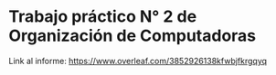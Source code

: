 # Trabajo práctico N° 2 de Organización de Computadoras

Link al informe: https://www.overleaf.com/3852926138kfwbjfkrgqyq

